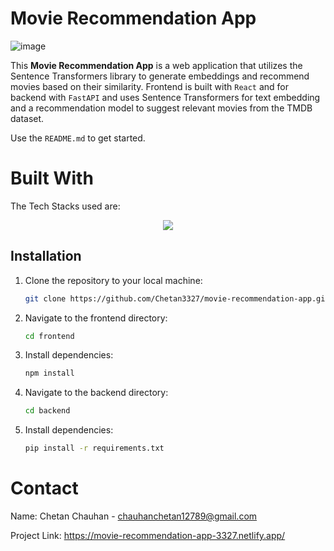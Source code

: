 <!-- ABOUT THE PROJECT -->
# Movie Recommendation App
![image](https://github.com/Chetan3327/movie-recommendation-app/assets/120830933/6c876262-5805-4a0f-897d-6314f3240a44)


This **Movie Recommendation App** is a web application that utilizes the Sentence Transformers library to generate embeddings and recommend movies based on their similarity. 
Frontend is built with `React` and for backend with `FastAPI` and uses Sentence Transformers for text embedding and a recommendation model to suggest relevant movies from the TMDB dataset.

Use the `README.md` to get started.

<!-- BUILT WITH -->
# Built With

The Tech Stacks used are:

<div align="center">
  <a href="https://skillicons.dev">
      <img src="https://skillicons.dev/icons?i=react,fastapi" />
  </a>
</div>

## Installation

1. Clone the repository to your local machine:

   ```bash
   git clone https://github.com/Chetan3327/movie-recommendation-app.git
   ```
2. Navigate to the frontend directory:

   ```bash
   cd frontend
   ```
3. Install dependencies:

   ```bash
   npm install
   ```
4. Navigate to the backend directory:

   ```bash
   cd backend
   ```
5. Install dependencies:

   ```bash
   pip install -r requirements.txt
   ```

<!-- CONTACT -->
# Contact

Name: Chetan Chauhan - chauhanchetan12789@gmail.com

Project Link: https://movie-recommendation-app-3327.netlify.app/
